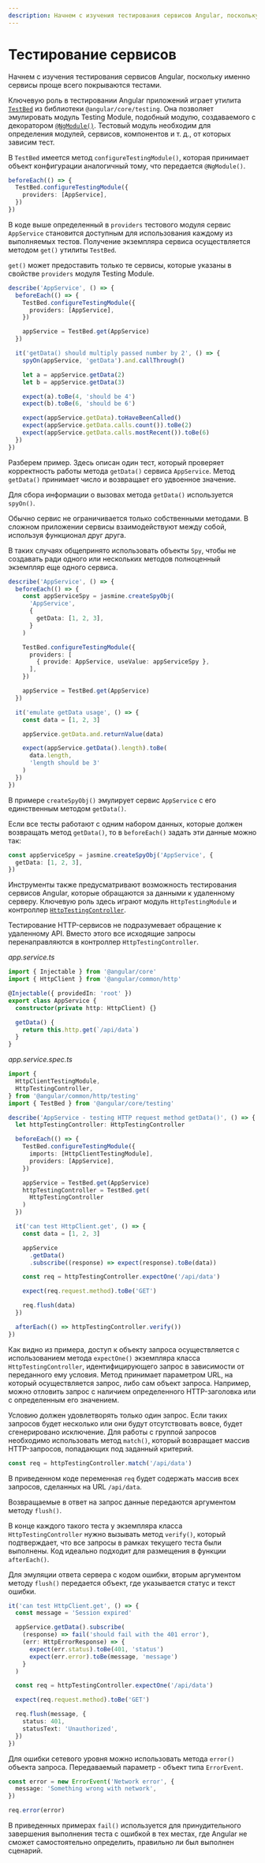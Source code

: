 ```yaml
---
description: Начнем с изучения тестирования сервисов Angular, поскольку именно сервисы проще всего покрываются тестами
---
```


# Тестирование сервисов

Начнем с изучения тестирования сервисов Angular, поскольку именно сервисы проще всего покрываются тестами.

Ключевую роль в тестировании Angular приложений играет утилита [`TestBed`](https://angular.io/api/core/testing/TestBed) из библиотеки `@angular/core/testing`. Она позволяет эмулировать модуль Testing Module, подобный модулю, создаваемого с декоратором [`@NgModule()`](https://angular.io/api/core/NgModule). Тестовый модуль необходим для определения модулей, сервисов, компонентов и т. д., от которых зависим тест.

В `TestBed` имеется метод `configureTestingModule()`, которая принимает объект конфигурации аналогичный тому, что передается `@NgModule()`.

```ts
beforeEach(() => {
  TestBed.configureTestingModule({
    providers: [AppService],
  })
})
```

В коде выше определенный в `providers` тестового модуля сервис `AppService` становится доступным для использования каждому из выполняемых тестов. Получение экземпляра сервиса осуществляется методом `get()` утилиты `TestBed`.

`get()` может предоставить только те сервисы, которые указаны в свойстве `providers` модуля Testing Module.

```ts
describe('AppService', () => {
  beforeEach(() => {
    TestBed.configureTestingModule({
      providers: [AppService],
    })

    appService = TestBed.get(AppService)
  })

  it('getData() should multiply passed number by 2', () => {
    spyOn(appService, 'getData').and.callThrough()

    let a = appService.getData(2)
    let b = appService.getData(3)

    expect(a).toBe(4, 'should be 4')
    expect(b).toBe(6, 'should be 6')

    expect(appService.getData).toHaveBeenCalled()
    expect(appService.getData.calls.count()).toBe(2)
    expect(appService.getData.calls.mostRecent()).toBe(6)
  })
})
```

Разберем пример. Здесь описан один тест, который проверяет корректность работы метода `getData()` сервиса `AppService`. Метод `getData()` принимает число и возвращает его удвоенное значение.

Для сбора информации о вызовах метода `getData()` используется `spyOn()`.

Обычно сервис не ограничивается только собственными методами. В сложном приложении сервисы взаимодействуют между собой, используя функционал друг друга.

В таких случаях общепринято использовать объекты `Spy`, чтобы не создавать ради одного или нескольких методов полноценный экземпляр еще одного сервиса.

```ts
describe('AppService', () => {
  beforeEach(() => {
    const appServiceSpy = jasmine.createSpyObj(
      'AppService',
      {
        getData: [1, 2, 3],
      }
    )

    TestBed.configureTestingModule({
      providers: [
        { provide: AppService, useValue: appServiceSpy },
      ],
    })

    appService = TestBed.get(AppService)
  })

  it('emulate getData usage', () => {
    const data = [1, 2, 3]

    appService.getData.and.returnValue(data)

    expect(appService.getData().length).toBe(
      data.length,
      'length should be 3'
    )
  })
})
```

В примере `createSpyObj()` эмулирует сервис `AppService` с его единственным методом `getData()`.

Если все тесты работают с одним набором данных, которые должен возвращать метод `getData()`, то в `beforeEach()` задать эти данные можно так:

```ts
const appServiceSpy = jasmine.createSpyObj('AppService', {
  getData: [1, 2, 3],
})
```

Инструменты также предусматривают возможность тестирования сервисов Angular, которые обращаются за данными к удаленному серверу. Ключевую роль здесь играют модуль `HttpTestingModule` и контроллер [`HttpTestingController`](https://angular.io/api/common/http/testing/HttpTestingController).

Тестирование HTTP-сервисов не подразумевает обращение к удаленному API. Вместо этого все исходящие запросы перенаправляются в контроллер `HttpTestingController`.

_app.service.ts_

```ts
import { Injectable } from '@angular/core'
import { HttpClient } from '@angular/common/http'

@Injectable({ providedIn: 'root' })
export class AppService {
  constructor(private http: HttpClient) {}

  getData() {
    return this.http.get(`/api/data`)
  }
}
```

_app.service.spec.ts_

```ts
import {
  HttpClientTestingModule,
  HttpTestingController,
} from '@angular/common/http/testing'
import { TestBed } from '@angular/core/testing'

describe('AppService - testing HTTP request method getData()', () => {
  let httpTestingController: HttpTestingController

  beforeEach(() => {
    TestBed.configureTestingModule({
      imports: [HttpClientTestingModule],
      providers: [AppService],
    })

    appService = TestBed.get(AppService)
    httpTestingController = TestBed.get(
      HttpTestingController
    )
  })

  it('can test HttpClient.get', () => {
    const data = [1, 2, 3]

    appService
      .getData()
      .subscribe((response) => expect(response).toBe(data))

    const req = httpTestingController.expectOne('/api/data')

    expect(req.request.method).toBe('GET')

    req.flush(data)
  })

  afterEach(() => httpTestingController.verify())
})
```

Как видно из примера, доступ к объекту запроса осуществляется с использованием метода `expectOne()` экземпляра класса `HttpTestingController`, идентифицирующего запрос в зависимости от переданного ему условия. Метод принимает параметром URL, на который осуществляется запрос, либо сам объект запроса. Например, можно отловить запрос с наличием определенного HTTP-заголовка или с определенным его значением.

Условию должен удовлетворять только один запрос. Если таких запросов будет несколько или они будут отсутствовать вовсе, будет сгенерировано исключение. Для работы с группой запросов необходимо использовать метод `match()`, который возвращает массив HTTP-запросов, попадающих под заданный критерий.

```ts
const req = httpTestingController.match('/api/data')
```

В приведенном коде переменная `req` будет содержать массив всех запросов, сделанных на URL `/api/data`.

Возвращаемые в ответ на запрос данные передаются аргументом методу `flush()`.

В конце каждого такого теста у экземпляра класса `HttpTestingController` нужно вызывать метод `verify()`, который подтверждает, что все запросы в рамках текущего теста были выполнены. Код идеально подходит для размещения в функции `afterEach()`.

Для эмуляции ответа сервера с кодом ошибки, вторым аргументом методу `flush()` передается объект, где указывается статус и текст ошибки.

```ts
it('can test HttpClient.get', () => {
  const message = 'Session expired'

  appService.getData().subscribe(
    (response) => fail('should fail with the 401 error'),
    (err: HttpErrorResponse) => {
      expect(err.status).toBe(401, 'status')
      expect(err.error).toBe(message, 'message')
    }
  )

  const req = httpTestingController.expectOne('/api/data')

  expect(req.request.method).toBe('GET')

  req.flush(message, {
    status: 401,
    statusText: 'Unauthorized',
  })
})
```

Для ошибки сетевого уровня можно использовать метода `error()` объекта запроса. Передаваемый параметр - объект типа `ErrorEvent`.

```ts
const error = new ErrorEvent('Network error', {
  message: 'Something wrong with network',
})

req.error(error)
```

В приведенных примерах `fail()` используется для принудительного завершения выполнения теста с ошибкой в тех местах, где Angular не сможет самостоятельно определить, правильно ли был выполнен сценарий.
